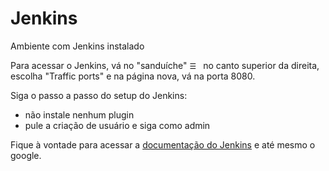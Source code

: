 # Jenkins

Ambiente com Jenkins instalado

Para acessar o Jenkins, vá no "sanduíche" `☰ ` no canto 
superior da direita, escolha "Traffic ports" e 
na página nova, vá na porta 8080.

Siga o passo a passo do setup do Jenkins:

- não instale nenhum plugin
- pule a criação de usuário e siga como admin

Fique à vontade para acessar a 
[documentação do Jenkins](https://www.jenkins.io/doc/)
e até mesmo o google.

